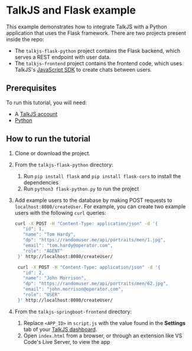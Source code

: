 # TalkJS and Flask example

This example demonstrates how to integrate TalkJS with a Python application that uses the Flask framework. There are two projects present inside the repo:

- The `talkjs-flask-python` project contains the Flask backend, which serves a REST endpoint with user data.
- The `talkjs-frontend` project contains the frontend code, which uses TalkJS's [JavaScript SDK](https://talkjs.com/docs/Reference/JavaScript_Chat_SDK/) to create chats between users.

## Prerequisites

To run this tutorial, you will need:

- A [TalkJS account](https://talkjs.com/dashboard/login)
- [Python](https://www.oracle.com/uk/java/technologies/downloads/)

## How to run the tutorial

1. Clone or download the project.
1. From the `talkjs-flask-python` directory:
   1. Run `pip install flask` and `pip install flask-cors` to install the dependencies
   1. Run `python3 flask-python.py` to run the project
1. Add example users to the database by making POST requests to `localhost:8080/createUser`. For example, you can create two example users with the following `curl` queries:

   ```sh
   curl -X POST -H "Content-Type: application/json" -d '{
      "id": 1,
      "name": "Tom Hardy",
      "dp": "https://randomuser.me/api/portraits/men/1.jpg",
      "email": "tom.hardy@operator.com",
      "role": "AGENT"
    }' http://localhost:8080/createUser/

   ```

   ```sh
    curl -X POST -H "Content-Type: application/json" -d '{
      "id": 2,
      "name": "John Morrison",
      "dp": "https://randomuser.me/api/portraits/men/62.jpg",
      "email": "john.morrison@operator.com",
      "role": "USER"
    }' http://localhost:8080/createUser/

   ```

1. From the `talkjs-springboot-frontend` directory:
   1. Replace `<APP_ID>` in `script.js` with the value found in the **Settings** tab of your [TalkJS dashboard](https://talkjs.com/dashboard/login).
   1. Open `index.html` from a browser, or through an extension like VS Code's Live Server, to view the app
